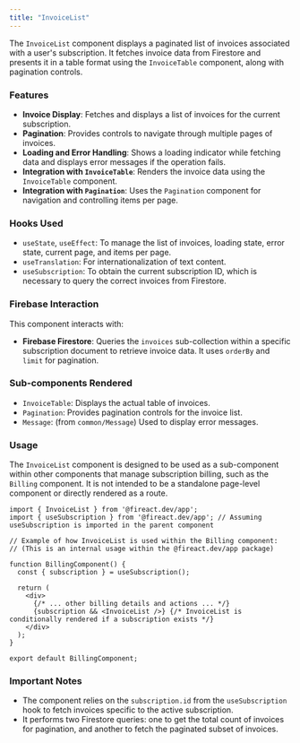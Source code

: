 ```yaml
---
title: "InvoiceList"
---
```


The `InvoiceList` component displays a paginated list of invoices associated with a user's subscription. It fetches invoice data from Firestore and presents it in a table format using the `InvoiceTable` component, along with pagination controls.

### Features

- **Invoice Display**: Fetches and displays a list of invoices for the current subscription.
- **Pagination**: Provides controls to navigate through multiple pages of invoices.
- **Loading and Error Handling**: Shows a loading indicator while fetching data and displays error messages if the operation fails.
- **Integration with `InvoiceTable`**: Renders the invoice data using the `InvoiceTable` component.
- **Integration with `Pagination`**: Uses the `Pagination` component for navigation and controlling items per page.

### Hooks Used

- `useState`, `useEffect`: To manage the list of invoices, loading state, error state, current page, and items per page.
- `useTranslation`: For internationalization of text content.
- `useSubscription`: To obtain the current subscription ID, which is necessary to query the correct invoices from Firestore.

### Firebase Interaction

This component interacts with:
- **Firebase Firestore**: Queries the `invoices` sub-collection within a specific subscription document to retrieve invoice data. It uses `orderBy` and `limit` for pagination.

### Sub-components Rendered

- `InvoiceTable`: Displays the actual table of invoices.
- `Pagination`: Provides pagination controls for the invoice list.
- `Message`: (from `common/Message`) Used to display error messages.

### Usage

The `InvoiceList` component is designed to be used as a sub-component within other components that manage subscription billing, such as the `Billing` component. It is not intended to be a standalone page-level component or directly rendered as a route.

```tsx
import { InvoiceList } from '@fireact.dev/app';
import { useSubscription } from '@fireact.dev/app'; // Assuming useSubscription is imported in the parent component

// Example of how InvoiceList is used within the Billing component:
// (This is an internal usage within the @fireact.dev/app package)

function BillingComponent() {
  const { subscription } = useSubscription();

  return (
    <div>
      {/* ... other billing details and actions ... */}
      {subscription && <InvoiceList />} {/* InvoiceList is conditionally rendered if a subscription exists */}
    </div>
  );
}

export default BillingComponent;
```

### Important Notes

- The component relies on the `subscription.id` from the `useSubscription` hook to fetch invoices specific to the active subscription.
- It performs two Firestore queries: one to get the total count of invoices for pagination, and another to fetch the paginated subset of invoices.
